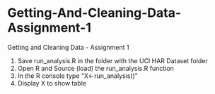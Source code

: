 Getting-And-Cleaning-Data-Assignment-1
======================================

Getting and Cleaning Data - Assignment 1


1. Save run_analysis.R in the folder with the UCI HAR Dataset folder
2. Open R and Source (load) the run_analysis.R function
3. In the R console type "X<-run_analysis()"
4. Display X to show table
